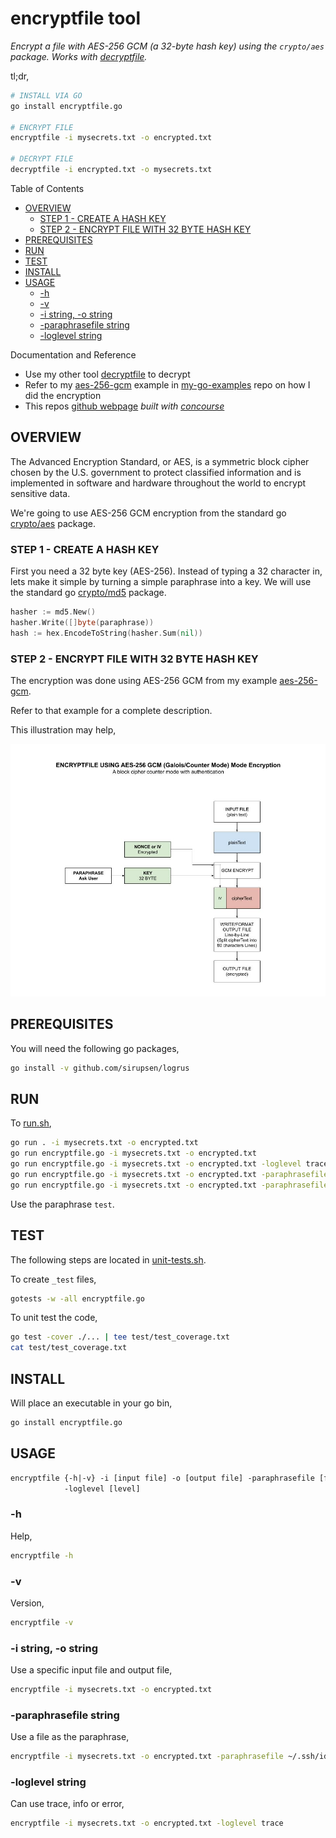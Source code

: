 # encryptfile tool

_Encrypt a file with AES-256 GCM (a 32-byte hash key) using the `crypto/aes` package.
Works with
[decryptfile](https://github.com/JeffDeCola/my-go-tools/tree/master/cryptography-tools/decryptfile)._

tl;dr,

```bash
# INSTALL VIA GO
go install encryptfile.go

# ENCRYPT FILE
encryptfile -i mysecrets.txt -o encrypted.txt

# DECRYPT FILE
decryptfile -i encrypted.txt -o mysecrets.txt
```

Table of Contents

* [OVERVIEW](https://github.com/JeffDeCola/my-go-tools/tree/master/cryptography-tools/encryptfile#overview)
  * [STEP 1 - CREATE A HASH KEY](https://github.com/JeffDeCola/my-go-tools/tree/master/cryptography-tools/encryptfile#step-1---create-a-hash-key)
  * [STEP 2 - ENCRYPT FILE WITH 32 BYTE HASH KEY](https://github.com/JeffDeCola/my-go-tools/tree/master/cryptography-tools/encryptfile#step-2---encrypt-file-with-32-byte-hash-key)
* [PREREQUISITES](https://github.com/JeffDeCola/my-go-tools/tree/master/cryptography-tools/encryptfile#prerequisites)
* [RUN](https://github.com/JeffDeCola/my-go-tools/tree/master/cryptography-tools/encryptfile#run)
* [TEST](https://github.com/JeffDeCola/my-go-tools/tree/master/cryptography-tools/encryptfile#test)
* [INSTALL](https://github.com/JeffDeCola/my-go-tools/tree/master/cryptography-tools/encryptfile#install)
* [USAGE](https://github.com/JeffDeCola/my-go-tools/tree/master/cryptography-tools/encryptfile#usage)
  * [-h](https://github.com/JeffDeCola/my-go-tools/tree/master/cryptography-tools/encryptfile#-h)
  * [-v](https://github.com/JeffDeCola/my-go-tools/tree/master/cryptography-tools/encryptfile#-v)
  * [-i string, -o string](https://github.com/JeffDeCola/my-go-tools/tree/master/cryptography-tools/encryptfile#-i-string--o-string)
  * [-paraphrasefile string](https://github.com/JeffDeCola/my-go-tools/tree/master/cryptography-tools/encryptfile#-paraphrasefile-string)
  * [-loglevel string](https://github.com/JeffDeCola/my-go-tools/tree/master/cryptography-tools/encryptfile#-loglevel-string)

Documentation and Reference

* Use my other tool
  [decryptfile](https://github.com/JeffDeCola/my-go-tools/tree/master/cryptography-tools/decryptfile)
  to decrypt
* Refer to my
  [aes-256-gcm](https://github.com/JeffDeCola/my-go-examples/tree/master/cryptography/symmetric-cryptography/aes-256-gcm)
  example in
  [my-go-examples](https://github.com/JeffDeCola/my-go-examples)
  repo on how I did the encryption
* This repos
  [github webpage](https://jeffdecola.github.io/my-go-tools/)
  _built with
  [concourse](https://github.com/JeffDeCola/my-go-tools/blob/master/ci-README.md)_

## OVERVIEW

The Advanced Encryption Standard, or AES, is a symmetric
block cipher chosen by the U.S. government to protect classified
information and is implemented in software and hardware throughout
the world to encrypt sensitive data.

We're going to use AES-256 GCM encryption from the standard go
[crypto/aes](https://golang.org/pkg/crypto/aes/)
package.

### STEP 1 - CREATE A HASH KEY

First you need a 32 byte key (AES-256). Instead of typing a 32
character in, lets make it simple by turning a simple paraphrase into a key.
We will use the standard go
[crypto/md5](https://golang.org/pkg/crypto/md5/)
package.

```go
hasher := md5.New()
hasher.Write([]byte(paraphrase))
hash := hex.EncodeToString(hasher.Sum(nil))
```

### STEP 2 - ENCRYPT FILE WITH 32 BYTE HASH KEY

The encryption was done using AES-256 GCM from my example
[aes-256-gcm](https://github.com/JeffDeCola/my-go-examples/tree/master/cryptography/symmetric-cryptography/aes-256-gcm).

Refer to that example for a complete description.

This illustration may help,

![IMAGE - encryptfile - IMAGE](../../docs/pics/encryptfile.jpg)

## PREREQUISITES

You will need the following go packages,

```bash
go install -v github.com/sirupsen/logrus
```

## RUN

To
[run.sh](https://github.com/JeffDeCola/my-go-tools/blob/master/cryptography-tools/encryptfile/run.sh),

```bash
go run . -i mysecrets.txt -o encrypted.txt
go run encryptfile.go -i mysecrets.txt -o encrypted.txt
go run encryptfile.go -i mysecrets.txt -o encrypted.txt -loglevel trace
go run encryptfile.go -i mysecrets.txt -o encrypted.txt -paraphrasefile paraphrase.txt
go run encryptfile.go -i mysecrets.txt -o encrypted.txt -paraphrasefile ~/.ssh/id_rsa
```

Use the paraphrase `test`.

## TEST

The following steps are located in
[unit-tests.sh](https://github.com/JeffDeCola/my-go-tools/blob/master/cryptography-tools/encryptfile/test/unit-tests.sh).

To create `_test` files,

```bash
gotests -w -all encryptfile.go
```

To unit test the code,

```bash
go test -cover ./... | tee test/test_coverage.txt
cat test/test_coverage.txt
```

## INSTALL

Will place an executable in your go bin,

```bash
go install encryptfile.go
```

## USAGE

```txt
encryptfile {-h|-v} -i [input file] -o [output file] -paraphrasefile [file]
            -loglevel [level]
```

### -h

Help,

```bash
encryptfile -h
```

### -v

Version,

```bash
encryptfile -v
```

### -i string, -o string

Use a specific input file and output file,

```bash
encryptfile -i mysecrets.txt -o encrypted.txt
```

### -paraphrasefile string

Use a file as the paraphrase,

```bash
encryptfile -i mysecrets.txt -o encrypted.txt -paraphrasefile ~/.ssh/id_rsa
```

### -loglevel string

Can use trace, info or error,

```bash
encryptfile -i mysecrets.txt -o encrypted.txt -loglevel trace
```
